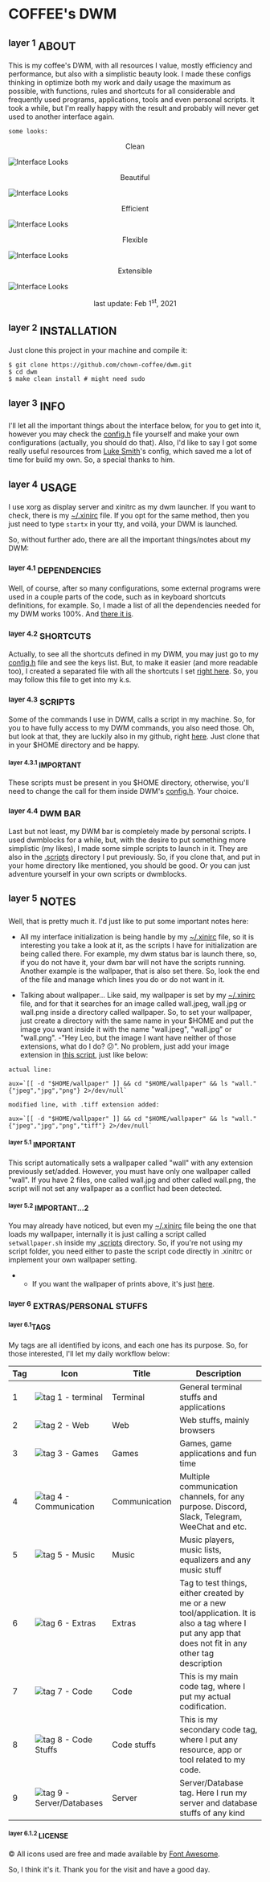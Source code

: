 # COFFEE's DWM

## <sup>layer 1</sup> ABOUT
This is my coffee's DWM, with all resources I value, mostly efficiency and performance, but also with a simplistic beauty look. I made these configs thinking in optimize both my work and daily usage the maximum as possible, with functions, rules and shortcuts for all considerable and frequently used programs, applications, tools and even personal scripts. It took a while, but I'm really happy with the result and probably will never get used to another interface again.

`some looks:`
<p align="center">Clean<p/>

![Interface Looks](https://raw.githubusercontent.com/fresh-cappuccino/dwm/master/resources/img/looks/interface_look_clean.png "Interface Looks")

<p align="center">Beautiful<p/>

![Interface Looks](https://raw.githubusercontent.com/fresh-cappuccino/dwm/master/resources/img/looks/interface_look_lainfetch.png "Interface Looks")

<p align="center">Efficient<p/>

![Interface Looks](https://raw.githubusercontent.com/fresh-cappuccino/dwm/master/resources/img/looks/interface_look_apps.png "Interface Looks")

<p align="center">Flexible<p/>

![Interface Looks](https://raw.githubusercontent.com/fresh-cappuccino/dwm/master/resources/img/looks/interface_look_apps0.png "Interface Looks")

<p align="center">Extensible<p/>

![Interface Looks](https://raw.githubusercontent.com/fresh-cappuccino/dwm/master/resources/img/looks/interface_look_apps1.png "Interface Looks")

<p align="center">last update: Feb 1<sup>st</sup>, 2021</p>

## <sup>layer 2</sup> INSTALLATION
Just clone this project in your machine and compile it:

```
$ git clone https://github.com/chown-coffee/dwm.git
$ cd dwm
$ make clean install # might need sudo
```

## <sup>layer 3</sup> INFO
I'll let all the important things about the interface below, for you to get into it, however you may check the [config.h](https://github.com/fresh-cappuccino/dwm/blob/master/config.h) file yourself and make your own configurations (actually, you should do that). Also, I'd like to say I got some really useful resources from [Luke Smith](https://github.com/LukeSmithxyz/dwm)'s config, which saved me a lot of time for build my own. So, a special thanks to him.

## <sup>layer 4</sup> USAGE
I use xorg as display server and xinitrc as my dwm launcher. If you want to check, there is my [~/.xinirc](https://github.com/fresh-cappuccino/linux-config/blob/master/.xinitrc) file. If you opt for the same method, then you just need to type `startx` in your tty, and voilá, your DWM is launched.

So, without further ado, there are all the important things/notes about my DWM:
### <sup>layer 4.1</sup> DEPENDENCIES
Well, of course, after so many configurations, some external programs were used in a couple parts of the code, such as in keyboard shortcuts definitions, for example. So, I made a list of all the dependencies needed for my DWM works 100%. And [there it is](https://github.com/fresh-cappuccino/dwm/blob/master/dependencies.md).

### <sup>layer 4.2</sup> SHORTCUTS
Actually, to see all the shortcuts defined in my DWM, you may just go to my [config.h](https://github.com/fresh-cappuccino/dwm/blob/master/config.h) file and see the keys list. But, to make it easier (and more readable too), I created a separated file with all the shortcuts I set [right here](https://github.com/fresh-cappuccino/dwm/blob/master/keyboard_shortcuts.md). So, you may follow this file to get into my k.s.

### <sup>layer 4.3</sup> SCRIPTS
Some of the commands I use in DWM, calls a script in my machine. So, for you to have fully access to my DWM commands, you also need those. Oh, but look at that, they are luckily also in my github, right [here](https://github.com/fresh-cappuccino/.scripts). Just clone that in your $HOME directory and be happy.
#### <sup>layer 4.3.1</sup> IMPORTANT
These scripts must be present in you $HOME directory, otherwise, you'll need to change the call for them inside DWM's [config.h](https://github.com/fresh-cappuccino/dwm/blob/master/config.h). Your choice.

### <sup>layer 4.4</sup> DWM BAR
Last but not least, my DWM bar is completely made by personal scripts. I used dwmblocks for a while, but, with the desire to put something more simplistic (my likes), I made some simple scripts to launch in it. They are also in the [.scripts](https://github.com/fresh-cappuccino/.scripts) directory I put previously. So, if you clone that, and put in your home directory like mentioned, you should be good. Or you can just adventure yourself in your own scripts or dwmblocks.

## <sup>layer 5</sup> NOTES
Well, that is pretty much it. I'd just like to put some important notes here:
* All my interface initialization is being handle by my [~/.xinirc](https://github.com/fresh-cappuccino/linux-config/blob/master/.xinitrc) file, so it is interesting you take a look at it, as the scripts I have for initialization are being called there. For example, my dwm status bar is launch there, so, if you do not have it, your dwm bar will not have the scripts running. Another example is the wallpaper, that is also set there. So, look the end of the file and manage which lines you do or do not want in it.

* Talking about wallpaper... Like said, my wallpaper is set by my [~/.xinirc](https://github.com/fresh-cappuccino/linux-config/blob/master/.xinitrc) file, and for that it searches for an image called wall.jpeg, wall.jpg or wall.png inside a directory called wallpaper. So, to set your wallpaper, just create a directory with the same name in your $HOME and put the image you want inside it with the name "wall.jpeg", "wall.jpg" or "wall.png". -"Hey Leo, but the image I want have neither of those extensions, what do I do? :confused:". No problem, just add your image extension in [this script](https://github.com/fresh-cappuccino/.scripts/blob/master/dwm/setwallpaper.sh), just like below:

`actual line:`
```
aux=`[[ -d "$HOME/wallpaper" ]] && cd "$HOME/wallpaper" && ls "wall."{"jpeg","jpg","png"} 2>/dev/null`
```

`modified line, with .tiff extension added:`
```
aux=`[[ -d "$HOME/wallpaper" ]] && cd "$HOME/wallpaper" && ls "wall."{"jpeg","jpg","png","tiff"} 2>/dev/null`
```
#### <sup>layer 5.1</sup> IMPORTANT
This script automatically sets a wallpaper called "wall" with any extension previously set/added. However, you must have only one wallpaper called "wall". If you have 2 files, one called wall.jpg and other called wall.png, the script will not set any wallpaper as a conflict had been detected.

#### <sup>layer 5.2</sup> IMPORTANT...2
You may already have noticed, but even my [~/.xinirc](https://github.com/fresh-cappuccino/linux-config/blob/master/.xinitrc) file being the one that loads my wallpaper, internally it is just calling a script called `setwallpaper.sh` inside my [.scripts](https://github.com/fresh-cappuccino/.scripts) directory. So, if you're not using my script folder, you need either to paste the script code directly in .xinitrc or implement your own wallpaper setting.

* * If you want the wallpaper of prints above, it's just [here](https://github.com/fresh-cappuccino/linux-config/tree/master/wallpaper).

### <sup>layer 6</sup> EXTRAS/PERSONAL STUFFS

#### <sup>layer 6.1</sup>TAGS
My tags are all identified by icons, and each one has its purpose. So, for those interested, I'll let my daily workflow below:

| Tag | Icon                                                                                                                    | Title         | Description                                                                                                                                             |
|-----|-------------------------------------------------------------------------------------------------------------------------|---------------|---------------------------------------------------------------------------------------------------------------------------------------------------------|
| 1   | ![tag 1 - terminal](https://raw.githubusercontent.com/fresh-cappuccino/dwm/master/resources/img/icons/tag1.svg)         | Terminal      | General terminal stuffs and applications                                                                                                                |
| 2   | ![tag 2 - Web](https://raw.githubusercontent.com/fresh-cappuccino/dwm/master/resources/img/icons/tag2.svg)              | Web           | Web stuffs, mainly browsers                                                                                                                             |
| 3   | ![tag 3 - Games](https://raw.githubusercontent.com/fresh-cappuccino/dwm/master/resources/img/icons/tag3.svg)            | Games         | Games, game applications and fun time                                                                                                                   |
| 4   | ![tag 4 - Communication](https://raw.githubusercontent.com/fresh-cappuccino/dwm/master/resources/img/icons/tag4.svg)    | Communication | Multiple communication channels, for any purpose. Discord, Slack, Telegram, WeeChat and etc.                                                            |
| 5   | ![tag 5 - Music](https://raw.githubusercontent.com/fresh-cappuccino/dwm/master/resources/img/icons/tag5.svg)            | Music         | Music players, music lists, equalizers and any music stuff                                                                                              |
| 6   | ![tag 6 - Extras](https://raw.githubusercontent.com/fresh-cappuccino/dwm/master/resources/img/icons/tag6.svg)           | Extras        | Tag to test things, either created by me or a new tool/application. It is also a tag where I put any app that does not fit in any other tag description |
| 7   | ![tag 7 - Code](https://raw.githubusercontent.com/fresh-cappuccino/dwm/master/resources/img/icons/tag7.svg)             | Code          | This is my main code tag, where I put my actual codification.                                                                                           |
| 8   | ![tag 8 - Code Stuffs](https://raw.githubusercontent.com/fresh-cappuccino/dwm/master/resources/img/icons/tag8.svg)      | Code stuffs   | This is my secondary code tag, where I put any resource, app or tool related to my code.                                                                |
| 9   | ![tag 9 - Server/Databases](https://raw.githubusercontent.com/fresh-cappuccino/dwm/master/resources/img/icons/tag9.svg) | Server        | Server/Database tag. Here I run my server and database stuffs of any kind                                                                               |

#### <sup>layer 6.1.2 </sup>LICENSE
© All icons used are free and made available by [Font Awesome](https://fontawesome.com/license).

So, I think it's it. Thank you for the visit and have a good day.

